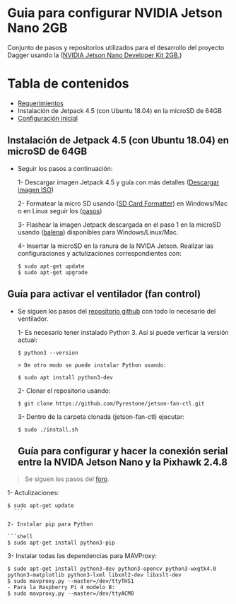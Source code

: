 # Guia para configurar NVIDIA Jetson Nano 2GB
Conjunto de pasos y repositorios utilizados para el desarrollo del proyecto Dagger usando la ([NVIDIA Jetson Nano Developer Kit 2GB.](https://developer.nvidia.com/embedded/learn/jetson-nano-2gb-devkit-user-guide))  

# Tabla de contenidos
- [Requerimientos](#Requerimientos)
- Instalación de Jetpack 4.5 (con Ubuntu 18.04) en la microSD de 64GB
- [Configuración inicial](#Configuración-inicial)

## Instalación de Jetpack 4.5 (con Ubuntu 18.04) en microSD de 64GB

- Seguir los pasos a continuación:
  
    1- Descargar imagen Jetpack 4.5 y guía con más detalles ([Descargar imagen ISO](https://developer.nvidia.com/embedded/jetpack-sdk-45-archive)) 

    2- Formatear la micro SD usando ([SD Card Formatter](https://www.sdcard.org/downloads/formatter/)) en Windows/Mac o en Linux seguir los ([pasos](https://www.softzone.es/linux/tutoriales/formatear-linux/))

    3- Flashear la imagen Jetpack descargada en el paso 1 en la microSD usando ([balena](https://etcher.balena.io/)) disponibles para Windows/Linux/Mac.

    4- Insertar la microSD en la ranura de la NVIDA Jetson. Realizar las configuraciones y actulizaciones correspondientes con: 
  
    ```shell
    $ sudo apt-get update
    $ sudo apt-get upgrade
    ```

## Guía para activar el ventilador (fan control) 

- Se siguen los pasos del [repositorio github](https://github.com/Pyrestone/jetson-fan-ctl) con todo lo necesario del ventilador. 

  1- Es necesario tener instalado Python 3. Así si puede verficar la versión actual:

  ```shell
  $ python3 --version
  
  > De otro modo se puede instalar Python usando:
  
  $ sudo apt install python3-dev
    ```
  2- Clonar el repositorio usando: 

  ```shell
  $ git clone https://github.com/Pyrestone/jetson-fan-ctl.git
   ```    
  3- Dentro de la carpeta clonada (jetson-fan-ctl) ejecutar:
  ```shell
  $ sudo ./install.sh
   ```

  ## Guía para configurar y hacer la conexión serial entre la NVIDA Jetson Nano y la Pixhawk 2.4.8

> Se siguen los pasos del [foro](https://www.hackster.io/Matchstic/connecting-pixhawk-to-raspberry-pi-and-nvidia-jetson-b263a7). 

  1- Actulizaciones:

  ```shell
  $ sudo apt-get update
    ```

  2- Instalar pip para Python 

  ```shell
  $ sudo apt-get install python3-pip
   ```

  3- Instalar todas las dependencias para MAVProxy:
  
  ```shell
  $ sudo apt-get install python3-dev python3-opencv python3-wxgtk4.0 python3-matplotlib python3-lxml libxml2-dev libxslt-dev
  $ sudo mavproxy.py --master=/dev/ttyTHS1
  - Para la Raspberry Pi 4 modelo B:
  $ sudo mavproxy.py --master=/dev/ttyACM0
   ``` 
